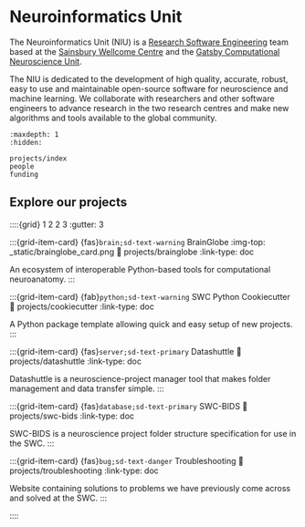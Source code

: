 # Neuroinformatics Unit

The Neuroinformatics Unit (NIU) is a [Research Software Engineering](https://society-rse.org/) team based at the [Sainsbury Wellcome Centre](https://www.sainsburywellcome.org/web/) and the [Gatsby Computational Neuroscience Unit](https://www.ucl.ac.uk/gatsby/gatsby-computational-neuroscience-unit). 

The NIU is dedicated to the development of high quality, accurate, robust, easy to use and maintainable open-source software for neuroscience and machine learning. We collaborate with researchers and other software engineers to advance research in the two research centres and make new algorithms and tools available to the global community.


```{toctree}
:maxdepth: 1
:hidden:

projects/index
people
funding
```

## Explore our projects

::::{grid} 1 2 2 3
:gutter: 3

:::{grid-item-card} {fas}`brain;sd-text-warning` BrainGlobe
:img-top: _static/brainglobe_card.png
:link: projects/brainglobe
:link-type: doc

An ecosystem of interoperable Python-based tools for computational neuroanatomy.
:::

:::{grid-item-card} {fab}`python;sd-text-warning` SWC Python Cookiecutter
:link: projects/cookiecutter
:link-type: doc

A Python package template allowing quick and easy setup of new projects.
:::

:::{grid-item-card} {fas}`server;sd-text-primary` Datashuttle
:link: projects/datashuttle
:link-type: doc

Datashuttle is a neuroscience-project manager tool that makes folder management and data transfer simple. 
:::

:::{grid-item-card} {fas}`database;sd-text-primary` SWC-BIDS
:link: projects/swc-bids
:link-type: doc

SWC-BIDS is a neuroscience project folder structure specification for use in the SWC.
:::

:::{grid-item-card} {fas}`bug;sd-text-danger` Troubleshooting
:link: projects/troubleshooting
:link-type: doc

Website containing solutions to problems we have previously 
come across and solved at the SWC.
:::

::::
